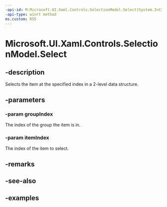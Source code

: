 ```yaml
---
-api-id: M:Microsoft.UI.Xaml.Controls.SelectionModel.Select(System.Int32,System.Int32)
-api-type: winrt method
ms.custom: RS5
---
```


<!-- Method syntax.
public void SelectionModel.Select(Int32 groupIndex, Int32 itemIndex)
-->

# Microsoft.UI.Xaml.Controls.SelectionModel.Select

## -description

Selects the item at the specified index in a 2-level data structure.

## -parameters

### -param groupIndex

The index of the group the item is in.

### -param itemIndex

The index of the item to select.

## -remarks

## -see-also

## -examples

